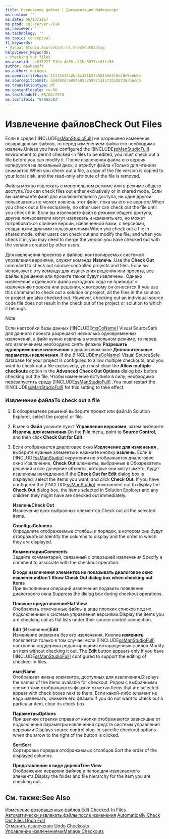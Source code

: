 ```yaml
---
title: Извлечение файлов | Документация Майкрософт
ms.custom: ''
ms.date: 06/13/2017
ms.prod: sql-server-2014
ms.reviewer: ''
ms.technology: ''
ms.topic: conceptual
f1_keywords:
- Visual Studio.SourceControl.CheckOutDialog
helpviewer_keywords:
- checking out files
ms.assetid: cc033727-51bb-4b58-a12b-8977ce61ff56
author: mashamsft
ms.author: mathoma
ms.openlocfilehash: 151f554742bd6c381b27b58155d3f0e40e9eeb0e
ms.sourcegitcommit: ad4d92dce894592a259721a1571b1d8736abacdb
ms.translationtype: MT
ms.contentlocale: ru-RU
ms.lasthandoff: 08/04/2020
ms.locfileid: "87665583"
---
```

# <a name="check-out-files"></a><span data-ttu-id="deb1a-102">Извлечение файлов</span><span class="sxs-lookup"><span data-stu-id="deb1a-102">Check Out Files</span></span>
  <span data-ttu-id="deb1a-103">Если в среде [!INCLUDE[ssManStudioFull](../includes/ssmanstudiofull-md.md)] не разрешено изменение возвращенных файлов, то перед изменением файла его необходимо извлечь.</span><span class="sxs-lookup"><span data-stu-id="deb1a-103">Unless you have configured the [!INCLUDE[ssManStudioFull](../includes/ssmanstudiofull-md.md)] environment to permit checked-in files to be edited, you must check out a file before you can modify it.</span></span> <span data-ttu-id="deb1a-104">После извлечения файла его версия копируется на локальный диск, а атрибут файла «Только для чтения» снимается.</span><span class="sxs-lookup"><span data-stu-id="deb1a-104">When you check out a file, a copy of the file version is copied to your local disk, and the read-only attribute of the file is removed.</span></span>  
  
 <span data-ttu-id="deb1a-105">Файлы можно извлекать в монопольном режиме или в режиме общего доступа.</span><span class="sxs-lookup"><span data-stu-id="deb1a-105">You can check files out either exclusively or in shared mode.</span></span> <span data-ttu-id="deb1a-106">Если вы извлекаете файл для исключительного доступа, ни один другой пользователь не может извлечь этот файл, пока вы его не вернете.</span><span class="sxs-lookup"><span data-stu-id="deb1a-106">When you check out a file exclusively, no other user can check out the file until you check it in.</span></span> <span data-ttu-id="deb1a-107">Если вы извлекаете файл в режиме общего доступа, другие пользователи могут извлекать и изменять его, но может потребоваться слияние версии, извлеченной вами, с версиями, созданными другими пользователями.</span><span class="sxs-lookup"><span data-stu-id="deb1a-107">When you check out a file in shared mode, other users can check out and modify the file, and when you check it in, you may need to merge the version you have checked out with the versions created by other users.</span></span>  
  
 <span data-ttu-id="deb1a-108">Для извлечения проектов и файлов, контролируемых системой управления версиями, служит команда **Извлечь** .</span><span class="sxs-lookup"><span data-stu-id="deb1a-108">Use the **Check Out** command to check out source-controlled projects and files.</span></span> <span data-ttu-id="deb1a-109">Если вы используете эту команду для извлечения решения или проекта, все файлы в решении или проекте также будут извлечены. Однако извлечение отдельного файла исходного кода не приводит к извлечению проекта или решения, к которому он относится.</span><span class="sxs-lookup"><span data-stu-id="deb1a-109">If you use this command to check out a solution or project, all the files in the solution or project are also checked out. However, checking out an individual source code file does not result in the check out of the project or solution to which it belongs.</span></span>  
  
> [!NOTE]  
>  <span data-ttu-id="deb1a-110">Если настройки базы данных [!INCLUDE[msCoName](../includes/msconame-md.md)] Visual SourceSafe для данного проекта разрешают несколько одновременных извлечений, а файл нужно извлечь в монопольном режиме, то перед его извлечением необходимо снять флажок **Разрешить одновременные извлечения** в диалоговом окне **Дополнительные параметры извлечения** .</span><span class="sxs-lookup"><span data-stu-id="deb1a-110">If the [!INCLUDE[msCoName](../includes/msconame-md.md)] Visual SourceSafe database for your project is configured to allow multiple checkouts, and you want to check out a file exclusively, you must clear the **Allow multiple checkouts** option in the **Advanced Check Out Options** dialog box before checking out the file.</span></span> <span data-ttu-id="deb1a-111">Чтобы изменение вступило в силу, необходимо перезапустить среду [!INCLUDE[ssManStudioFull](../includes/ssmanstudiofull-md.md)] .</span><span class="sxs-lookup"><span data-stu-id="deb1a-111">You must restart the [!INCLUDE[ssManStudioFull](../includes/ssmanstudiofull-md.md)] for this setting to take effect.</span></span>  
  
### <a name="to-check-out-a-file"></a><span data-ttu-id="deb1a-112">Извлечение файла</span><span class="sxs-lookup"><span data-stu-id="deb1a-112">To check out a file</span></span>  
  
1.  <span data-ttu-id="deb1a-113">В обозревателе решений выберите проект или файл.</span><span class="sxs-lookup"><span data-stu-id="deb1a-113">In Solution Explorer, select the project or file.</span></span>  
  
2.  <span data-ttu-id="deb1a-114">В меню **Файл** укажите пункт **Управление версиями**, затем выберите **Извлечь для изменения**.</span><span class="sxs-lookup"><span data-stu-id="deb1a-114">On the **File** menu, point to **Source Control**, and then click **Check Out for Edit**.</span></span>  
  
3.  <span data-ttu-id="deb1a-115">Если отображается диалоговое окно **Извлечение для изменения** , выберите нужные элементы и нажмите кнопку **извлечь**. Если в [!INCLUDE[ssManStudio](../includes/ssmanstudio-md.md)] окружении не отображается диалоговое окно Извлечение, **Check Out** элементы, выбранные в Обозреватель решений и все дочерние объекты, которые они могут иметь, будут извлечены немедленно.</span><span class="sxs-lookup"><span data-stu-id="deb1a-115">If the **Check Out for Edit** dialog box is displayed, select the items you want, and click **Check Out**. If you have configured the [!INCLUDE[ssManStudio](../includes/ssmanstudio-md.md)] environment not to display the **Check Out** dialog box, the items selected in Solution Explorer and any children they might have are checked out immediately.</span></span>  
  
     <span data-ttu-id="deb1a-116">**Извлечь**</span><span class="sxs-lookup"><span data-stu-id="deb1a-116">**Check Out**</span></span>  
     <span data-ttu-id="deb1a-117">Извлечение всех выбранных элементов.</span><span class="sxs-lookup"><span data-stu-id="deb1a-117">Check out all the selected items.</span></span>  
  
     <span data-ttu-id="deb1a-118">**Столбцы**</span><span class="sxs-lookup"><span data-stu-id="deb1a-118">**Columns**</span></span>  
     <span data-ttu-id="deb1a-119">Определите отображаемые столбцы и порядок, в котором они будут отображаться.</span><span class="sxs-lookup"><span data-stu-id="deb1a-119">Identify the columns to display and the order in which they are displayed.</span></span>  
  
     <span data-ttu-id="deb1a-120">**Комментарии**</span><span class="sxs-lookup"><span data-stu-id="deb1a-120">**Comments**</span></span>  
     <span data-ttu-id="deb1a-121">Задайте комментарий, связанный с операцией извлечения.</span><span class="sxs-lookup"><span data-stu-id="deb1a-121">Specify a comment to associate with the checkout operation.</span></span>  
  
     <span data-ttu-id="deb1a-122">**В ходе извлечения элементов не показывать диалоговое окно извлечения**</span><span class="sxs-lookup"><span data-stu-id="deb1a-122">**Don't Show Check Out dialog box when checking out items**</span></span>  
     <span data-ttu-id="deb1a-123">При выполнении операций извлечения подавить появление диалогового окна.</span><span class="sxs-lookup"><span data-stu-id="deb1a-123">Suppress the dialog box during checkout operations.</span></span>  
  
     <span data-ttu-id="deb1a-124">**Плоское представление**</span><span class="sxs-lookup"><span data-stu-id="deb1a-124">**Flat View**</span></span>  
     <span data-ttu-id="deb1a-125">Отображать отмеченные файлы в виде плоских списков под их подключением к системе управления версиями.</span><span class="sxs-lookup"><span data-stu-id="deb1a-125">Display the items you are checking out as flat lists under their source control connection.</span></span>  
  
     <span data-ttu-id="deb1a-126">**Edit** (Изменение)</span><span class="sxs-lookup"><span data-stu-id="deb1a-126">**Edit**</span></span>  
     <span data-ttu-id="deb1a-127">Изменение элемента без его извлечения. Кнопка **изменить** появляется только в том случае, если [!INCLUDE[ssManStudioFull](../includes/ssmanstudiofull-md.md)] настроена поддержка редактирования возвращенных файлов.</span><span class="sxs-lookup"><span data-stu-id="deb1a-127">Modify an item without checking it out. The **Edit** button appears only if you have [!INCLUDE[ssManStudioFull](../includes/ssmanstudiofull-md.md)] configured to support the editing of checked-in files.</span></span>  
  
     <span data-ttu-id="deb1a-128">**имя**;</span><span class="sxs-lookup"><span data-stu-id="deb1a-128">**Name**</span></span>  
     <span data-ttu-id="deb1a-129">Отображает имена элементов, доступных для извлечения.</span><span class="sxs-lookup"><span data-stu-id="deb1a-129">Displays the names of the items available for checkout.</span></span> <span data-ttu-id="deb1a-130">Рядом с выбранными элементами отображаются флажки отметки.</span><span class="sxs-lookup"><span data-stu-id="deb1a-130">Items that are selected appear with check boxes next to them.</span></span> <span data-ttu-id="deb1a-131">Если какой-либо элемент не надо извлекать, снимите его флажок.</span><span class="sxs-lookup"><span data-stu-id="deb1a-131">If you do not want to check out a particular item, clear its check box.</span></span>  
  
     <span data-ttu-id="deb1a-132">**Параметры**</span><span class="sxs-lookup"><span data-stu-id="deb1a-132">**Options**</span></span>  
     <span data-ttu-id="deb1a-133">При щелчке стрелки справа от кнопки отображаются зависящие от подключения параметры извлечения средств системы управления версиями.</span><span class="sxs-lookup"><span data-stu-id="deb1a-133">Displays source control plug-in-specific checkout options when the arrow to the right of the button is clicked.</span></span>  
  
     <span data-ttu-id="deb1a-134">**Sort**</span><span class="sxs-lookup"><span data-stu-id="deb1a-134">**Sort**</span></span>  
     <span data-ttu-id="deb1a-135">Сортировка порядка отображаемых столбцов.</span><span class="sxs-lookup"><span data-stu-id="deb1a-135">Sort the order of the displayed columns.</span></span>  
  
     <span data-ttu-id="deb1a-136">**Представление в виде дерева**</span><span class="sxs-lookup"><span data-stu-id="deb1a-136">**Tree View**</span></span>  
     <span data-ttu-id="deb1a-137">Отображение иерархии файлов и папок для извлекаемого элемента.</span><span class="sxs-lookup"><span data-stu-id="deb1a-137">Display the folder and file hierarchy for the item you are checking out.</span></span>  
  
## <a name="see-also"></a><span data-ttu-id="deb1a-138">См. также:</span><span class="sxs-lookup"><span data-stu-id="deb1a-138">See Also</span></span>  
 <span data-ttu-id="deb1a-139">[Изменение возвращенных файлов](../../2014/database-engine/edit-checked-in-files.md) </span><span class="sxs-lookup"><span data-stu-id="deb1a-139">[Edit Checked-In Files](../../2014/database-engine/edit-checked-in-files.md) </span></span>  
 <span data-ttu-id="deb1a-140">[Автоматически извлекать файлы после изменения](../../2014/database-engine/automatically-check-out-files-upon-edit.md) </span><span class="sxs-lookup"><span data-stu-id="deb1a-140">[Automatically Check Out Files Upon Edit](../../2014/database-engine/automatically-check-out-files-upon-edit.md) </span></span>  
 <span data-ttu-id="deb1a-141">[Отменить извлечение](../../2014/database-engine/undo-checkouts.md) </span><span class="sxs-lookup"><span data-stu-id="deb1a-141">[Undo Checkouts](../../2014/database-engine/undo-checkouts.md) </span></span>  
 [<span data-ttu-id="deb1a-142">Управление извлечениями</span><span class="sxs-lookup"><span data-stu-id="deb1a-142">Manage Checkouts</span></span>](../../2014/database-engine/manage-checkouts.md)  
  
  
